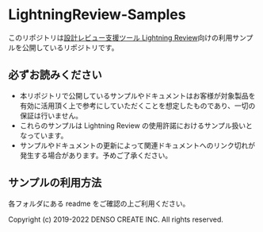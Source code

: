 # LightningReview-Samples

このリポジトリは[設計レビュー支援ツール Lightning Review](https://www.lightning-review.com/)向けの利用サンプルを公開しているリポジトリです。

## 必ずお読みください
* 本リポジトリで公開しているサンプルやドキュメントはお客様が対象製品を有効に活用頂く上で参考にしていただくことを想定したものであり、一切の保証は行いません。
* これらのサンプルは Lightning Review の使用許諾におけるサンプル扱いとなっています。
* サンプルやドキュメントの更新によって関連ドキュメントへのリンク切れが発生する場合があります。予めご了承ください。

## サンプルの利用方法
各フォルダにある readme をご確認の上ご利用ください。

Copyright (c) 2019-2022 DENSO CREATE INC. All rights reserved.